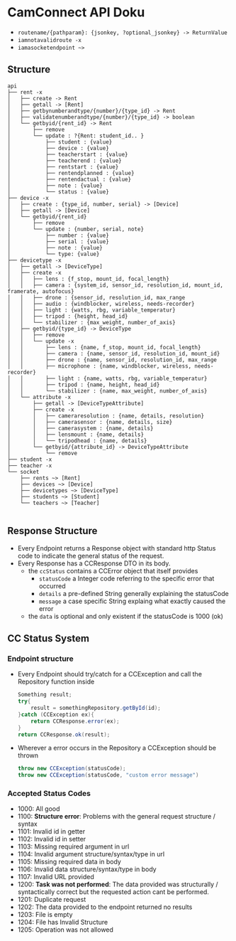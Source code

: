 # CamConnect API Doku
- `routename/{pathparam}: {jsonkey, ?optional_jsonkey} -> ReturnValue`
- `iamnotavalidroute -x`
- `iamasocketendpoint ~>`

## Structure
```
api
├── rent -x
│   ├── create -> Rent
│   ├── getall -> [Rent]
│   ├── getbynumberandtype/{number}/{type_id} -> Rent
│   ├── validatenumberandtype/{number}/{type_id} -> boolean
│   └── getbyid/{rent_id} -> Rent
│       ├── remove
│       └── update : ?{Rent: student_id.. }
│           ├── student : {value}
│           ├── device : {value}
│           ├── teacherstart : {value}
│           ├── teacherend : {value}
│           ├── rentstart : {value}
│           ├── rentendplanned : {value}
│           ├── rentendactual : {value}
│           ├── note : {value}
│           └── status : {value}
├── device -x
│   ├── create : {type_id, number, serial} -> [Device]
│   ├── getall -> [Device]
│   └── getbyid/{rent_id}
│       ├── remove
│       └── update : {number, serial, note}
│           ├── number : {value}
│           ├── serial : {value}
│           ├── note : {value}
│           └── type: {value}
├── devicetype -x
│   ├── getall -> [DeviceType]
│   ├── create -x
│   │   ├── lens : {f_stop, mount_id, focal_length}
│   │   ├── camera : {system_id, sensor_id, resolution_id, mount_id, framerate, autofocus}
│   │   ├── drone : {sensor_id, resolution_id, max_range
│   │   ├── audio : {windblocker, wireless, needs-recorder}
│   │   ├── light : {watts, rbg, variable_temperatur}
│   │   ├── tripod : {height, head_id}
│   │   └── stabilizer : {max_weight, number_of_axis}
│   ├── getbyid/{type_id} -> DeviceType
│   │   ├── remove
│   │   └── update -x
│   │       ├── lens : {name, f_stop, mount_id, focal_length}
│   │       ├── camera : {name, sensor_id, resolution_id, mount_id}
│   │       ├── drone : {name, sensor_id, resolution_id, max_range
│   │       ├── microphone : {name, windblocker, wireless, needs-recorder}
│   │       ├── light : {name, watts, rbg, variable_temperatur}
│   │       ├── tripod : {name, height, head_id}
│   │       └── stabilizer : {name, max_weight, number_of_axis}
│   └── attribute -x
│       ├── getall -> [DeviceTypeAttribute]
│       ├── create -x
│       │   ├── cameraresolution : {name, details, resolution}
│       │   ├── camerasensor : {name, details, size}
│       │   ├── camerasystem : {name, details}
│       │   ├── lensmount : {name, details}
│       │   └── tripodhead : {name, details}
│       └── getbyid/{attribute_id} -> DeviceTypeAttribute
│           └── remove
├── student -x
├── teacher -x
└── socket
    ├── rents ~> [Rent]
    ├── devices ~> [Device]
    ├── devicetypes ~> [DeviceType]
    ├── students ~> [Student]
    └── teachers ~> [Teacher]
  

```

## Response Structure

- Every Endpoint returns a Response object with standard http Status code to indicate the general status of the request.
- Every Response has a CCResponse DTO in its body.
  - the `ccStatus` contains a CCError object that itself provides
    - `statusCode` a Integer code referring to the specific error that occurred
    - `details` a pre-defined String generally explaining the statusCode
    - `message` a case specific String explaing what exactly caused the error
  - the `data` is optional and only existent if the statusCode is 1000 (ok)

## CC Status System

### Endpoint structure
- Every Endpoint should try/catch for a CCException and call the Repository function inside
  ```java
  Something result;
  try{
      result = somethingRepository.getById(id);
  }catch (CCException ex){
      return CCResponse.error(ex);
  }
  return CCResponse.ok(result);
  ```
- Wherever a error occurs in the Repository a CCException should be thrown
  ```java
  throw new CCException(statusCode);
  throw new CCException(statusCode, "custom error message")
  ```

### Accepted Status Codes
- 1000: All good
- 1100: **Structure error**: Problems with the general request structure / syntax
- 1101: Invalid id in getter
- 1102: Invalid id in setter
- 1103: Missing required argument in url
- 1104: Invalid argument structure/syntax/type in url
- 1105: Missing required data in body
- 1106: Invalid data structure/syntax/type in body
- 1107: Invalid URL provided
- 1200: **Task was not performed**: The data provided was structurally / syntactically correct but the requested action cant be performed.
- 1201: Duplicate request
- 1202: The data provided to the endpoint returned no results
- 1203: File is empty
- 1204: File has Invalid Structure
- 1205: Operation was not allowed
